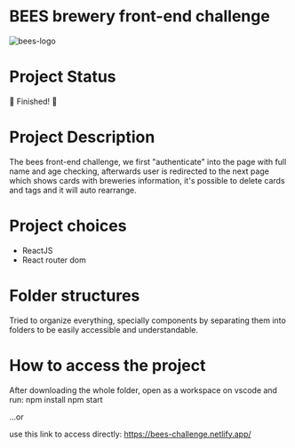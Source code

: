 # BEES brewery front-end challenge

![bees-logo](https://user-images.githubusercontent.com/40004457/198902654-677d9a0e-bef4-4153-9056-9af0a6cc43c7.png)

# Project Status
:rocket: Finished! :rocket:

# Project Description

The bees front-end challenge, we first "authenticate" into the page with full name and age checking, afterwards user is redirected to the next page which shows cards with breweries information, it's possible to delete cards and tags and it will auto rearrange.

# Project choices

* ReactJS
* React router dom

# Folder structures

Tried to organize everything, specially components by separating them into folders to be easily accessible and understandable.

# How to access the project

After downloading the whole folder, open as a workspace on vscode and run:
npm install
npm start

...or

use this link to access directly: https://bees-challenge.netlify.app/
